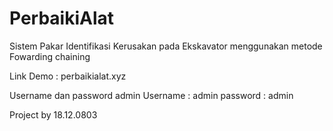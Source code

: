 # PerbaikiAlat

Sistem Pakar Identifikasi Kerusakan pada Ekskavator menggunakan metode Fowarding chaining

Link Demo : perbaikialat.xyz

Username dan password admin
Username : admin
password : admin

Project by 18.12.0803


